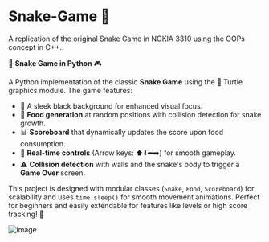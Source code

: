 # Snake-Game 🐍
A replication of the original Snake Game in NOKIA 3310 using the OOPs concept in C++.

🐍 **Snake Game in Python** 🎮  

A Python implementation of the classic **Snake Game** using the 🐢 Turtle graphics module. The game features:  
- 🎨 A sleek black background for enhanced visual focus.  
- 🥗 **Food generation** at random positions with collision detection for snake growth.  
- 📊 **Scoreboard** that dynamically updates the score upon food consumption.  
- 🚀 **Real-time controls** (Arrow keys: ⬆️⬇️⬅️➡️) for smooth gameplay.  
- ⚠️ **Collision detection** with walls and the snake's body to trigger a **Game Over** screen.  

This project is designed with modular classes (`Snake`, `Food`, `Scoreboard`) for scalability and uses `time.sleep()` for smooth movement animations. Perfect for beginners and easily extendable for features like levels or high score tracking! 🌟

![image](https://github.com/user-attachments/assets/569df94c-1c52-482d-a7e1-ba9f1e7808d4)
